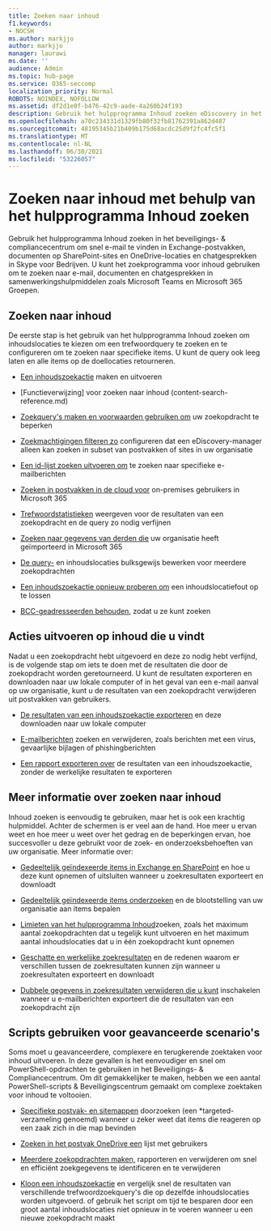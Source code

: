 ```yaml
---
title: Zoeken naar inhoud
f1.keywords:
- NOCSH
ms.author: markjjo
author: markjjo
manager: laurawi
ms.date: ''
audience: Admin
ms.topic: hub-page
ms.service: O365-seccomp
localization_priority: Normal
ROBOTS: NOINDEX, NOFOLLOW
ms.assetid: df2d1e0f-b476-42c9-aade-4a260b24f193
description: Gebruik het hulpprogramma Inhoud zoeken eDiscovery in het beveiligings- & compliancecentrum om snel e-mail te vinden in Exchange-postvakken, documenten op SharePoint-sites en OneDrive-locaties en chatgesprekken in Skype voor Bedrijven.
ms.openlocfilehash: a70c234331d1329fb80f32fb81762391a862d487
ms.sourcegitcommit: 48195345b21b409b175d68acdc25d9f2fc4fc5f1
ms.translationtype: MT
ms.contentlocale: nl-NL
ms.lasthandoff: 06/30/2021
ms.locfileid: "53226057"
---
```

# <a name="search-for-content-using-the-content-search-tool"></a>Zoeken naar inhoud met behulp van het hulpprogramma Inhoud zoeken

Gebruik het hulpprogramma Inhoud zoeken in het beveiligings- & compliancecentrum om snel e-mail te vinden in Exchange-postvakken, documenten op SharePoint-sites en OneDrive-locaties en chatgesprekken in Skype voor Bedrijven. U kunt het zoekprogramma voor inhoud gebruiken om te zoeken naar e-mail, documenten en chatgesprekken in samenwerkingshulpmiddelen zoals Microsoft Teams en Microsoft 365 Groepen.

## <a name="search-for-content"></a>Zoeken naar inhoud

De eerste stap is het gebruik van het hulpprogramma Inhoud zoeken om inhoudslocaties te kiezen om een trefwoordquery te zoeken en te configureren om te zoeken naar specifieke items. U kunt de query ook leeg laten en alle items op de doellocaties retourneren.

- [Een inhoudszoekactie](content-search.md) maken en uitvoeren

- [Functieverwijzing] voor zoeken naar inhoud (content-search-reference.md)

- [Zoekquery's maken en voorwaarden gebruiken om](keyword-queries-and-search-conditions.md) uw zoekopdracht te beperken

- [Zoekmachtigingen filteren zo](permissions-filtering-for-content-search.md) configureren dat een eDiscovery-manager alleen kan zoeken in subset van postvakken of sites in uw organisatie

- [Een id-lijst zoeken uitvoeren om](csv-file-for-an-id-list-content-search.md) te zoeken naar specifieke e-mailberichten

- [Zoeken in postvakken in de cloud voor](search-cloud-based-mailboxes-for-on-premises-users.md) on-premises gebruikers in Microsoft 365

- [Trefwoordstatistieken](view-keyword-statistics-for-content-search.md) weergeven voor de resultaten van een zoekopdracht en de query zo nodig verfijnen

- [Zoeken naar gegevens van derden die](use-content-search-to-search-third-party-data-that-was-imported.md) uw organisatie heeft geïmporteerd in Microsoft 365

- [De query-](bulk-edit-content-searches.md) en inhoudslocaties bulksgewijs bewerken voor meerdere zoekopdrachten

- [Een inhoudszoekactie opnieuw proberen om](retry-failed-content-search.md) een inhoudslocatiefout op te lossen

- [BCC-geadresseerden behouden,](/exchange/policy-and-compliance/holds/preserve-bcc-recipients-and-group-members) zodat u ze kunt zoeken

## <a name="perform-actions-on-content-you-find"></a>Acties uitvoeren op inhoud die u vindt

Nadat u een zoekopdracht hebt uitgevoerd en deze zo nodig hebt verfijnd, is de volgende stap om iets te doen met de resultaten die door de zoekopdracht worden geretourneerd. U kunt de resultaten exporteren en downloaden naar uw lokale computer of in het geval van een e-mail aanval op uw organisatie, kunt u de resultaten van een zoekopdracht verwijderen uit postvakken van gebruikers.

- [De resultaten van een inhoudszoekactie exporteren](export-search-results.md) en deze downloaden naar uw lokale computer

- [E-mailberichten](search-for-and-delete-messages-in-your-organization.md) zoeken en verwijderen, zoals berichten met een virus, gevaarlijke bijlagen of phishingberichten

- [Een rapport exporteren over](export-a-content-search-report.md) de resultaten van een inhoudszoekactie, zonder de werkelijke resultaten te exporteren

## <a name="learn-more-about-content-search"></a>Meer informatie over zoeken naar inhoud

Inhoud zoeken is eenvoudig te gebruiken, maar het is ook een krachtig hulpmiddel. Achter de schermen is er veel aan de hand. Hoe meer u ervan weet en hoe meer u weet over het gedrag en de beperkingen ervan, hoe succesvoller u deze gebruikt voor de zoek- en onderzoeksbehoeften van uw organisatie. Meer informatie over:

- [Gedeeltelijk geïndexeerde items in Exchange en SharePoint](partially-indexed-items-in-content-search.md) en hoe u deze kunt opnemen of uitsluiten wanneer u zoekresultaten exporteert en downloadt

- [Gedeeltelijk geïndexeerde items onderzoeken](investigating-partially-indexed-items-in-ediscovery.md) en de blootstelling van uw organisatie aan items bepalen

- [Limieten van het hulpprogramma Inhoud](limits-for-content-search.md)zoeken, zoals het maximum aantal zoekopdrachten dat u tegelijk kunt uitvoeren en het maximum aantal inhoudslocaties dat u in één zoekopdracht kunt opnemen

- [Geschatte en werkelijke zoekresultaten](differences-between-estimated-and-actual-ediscovery-search-results.md) en de redenen waarom er verschillen tussen de zoekresultaten kunnen zijn wanneer u zoekresultaten exporteert en downloadt

- [Dubbele gegevens in zoekresultaten verwijderen die u kunt](de-duplication-in-ediscovery-search-results.md) inschakelen wanneer u e-mailberichten exporteert die de resultaten van een zoekopdracht zijn

## <a name="use-scripts-for-advanced-scenarios"></a>Scripts gebruiken voor geavanceerde scenario's

Soms moet u geavanceerdere, complexere en terugkerende zoektaken voor inhoud uitvoeren. In deze gevallen is het eenvoudiger en snel om PowerShell-opdrachten te gebruiken in het Beveiligings- & Compliancecentrum. Om dit gemakkelijker te maken, hebben we een aantal PowerShell-scripts & Beveiligingscentrum gemaakt om complexe zoektaken voor inhoud te voltooien.

- [Specifieke postvak- en sitemappen](use-content-search-for-targeted-collections.md) doorzoeken (een *targeted-verzameling genoemd) wanneer u zeker weet dat items die reageren op een zaak zich in die map bevinden

- [Zoeken in het postvak OneDrive een](search-the-mailbox-and-onedrive-for-business-for-a-list-of-users.md) lijst met gebruikers

- [Meerdere zoekopdrachten maken,](create-report-on-and-delete-multiple-content-searches.md) rapporteren en verwijderen om snel en efficiënt zoekgegevens te identificeren en te verwijderen

- [Kloon een inhoudszoekactie](clone-a-content-search.md) en vergelijk snel de resultaten van verschillende trefwoordzoekquery's die op dezelfde inhoudslocaties worden uitgevoerd. of gebruik het script om tijd te besparen door een groot aantal inhoudslocaties niet opnieuw in te voeren wanneer u een nieuwe zoekopdracht maakt